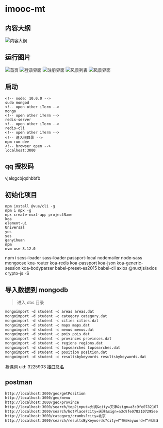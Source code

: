 # imooc-mt

## 内容大纲

![内容大纲](https://i.loli.net/2018/12/30/5c28d153b9341.jpeg)

## 运行图片

![首页](https://i.loli.net/2018/12/26/5c23a2f719bee.png)
![登录界面](https://i.loli.net/2018/12/26/5c23a34dbdea7.png)
![注册界面](https://i.loli.net/2018/12/26/5c23a366762d7.png)
![风景列表](https://i.loli.net/2018/12/26/5c23a37d382db.png)
![风景界面](https://i.loli.net/2018/12/26/5c23a39940df7.png)

## 启动

```console
<!-- node: 10.0.0 -->
sudo mongod
<!-- open other iTerm -->
mongo
<!-- open other iTerm -->
redis-server
<!-- open other iTerm -->
redis-cli
<!-- open other iTerm -->
<!-- 进入根目录 -->
npm run dev
<!-- browser open -->
localhost:3000
```

## qq 授权码

vjalqgcbjqdhbbfb

## 初始化项目

```console
npm install @vue/cli -g
npm i npx -g
npx create-nuxt-app projectName
koa
element-ui
Universal
yes
yes
ganyihuan
npm
nvm use 8.12.0
```

npm i scss-loader sass-loader passport-local nodemailer node-sass mongoose koa-router koa-redis koa-passport koa-json koa-generic-session koa-bodyparser babel-preset-es2015 babel-cli axios @nuxtjs/axios crypto-js -S

## 导入数据到 mongodb

> 进入 dbs 目录

```md
mongoimport -d student -c areas areas.dat
mongoimport -d student -c category category.dat
mongoimport -d student -c cities cities.dat
mongoimport -d student -c maps maps.dat
mongoimport -d student -c menus menus.dat
mongoimport -d student -c pois pois.dat
mongoimport -d student -c provinces provinces.dat
mongoimport -d student -c regions regions.dat
mongoimport -d student -c topsearches topsearches.dat
mongoimport -d student -c position position.dat
mongoimport -d student -c resultsbykeywords resultsbykeywords.dat
```

慕课网 uid: 3225903
[接口签名](http://cp-tools.cn/sign)

## postman

```md
http://localhost:3000/geo/getPosition
http://localhost:3000/geo/menu
http://localhost:3000/geo/province
http://localhost:3000/search/top?input=火锅&city=天津&sign=a3c9fe0782107295ee9f1709edd15218
http://localhost:3000/search/hotPlace?city=天津&sign=a3c9fe0782107295ee9f1709edd15218
http://localhost:3000/category/crumbs?city=北京
http://localhost:3000/search/resultsByKeywords?city=广州&keyword=广州流溪河国家森林公园
```
